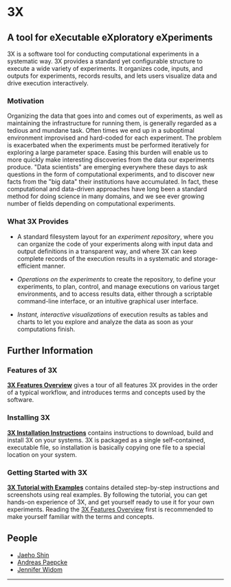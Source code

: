 # <i class="icon-beaker"></i> 3X

## A tool for eXecutable eXploratory eXperiments
<span class="sans-serif">3X</span> is a software tool for conducting computational experiments in a systematic way.
<span class="sans-serif">3X</span> provides a standard yet configurable structure to execute a wide variety of experiments.
It organizes code, inputs, and outputs for experiments, records results, and lets users visualize data and drive execution interactively.

### Motivation
Organizing the data that goes into and comes out of experiments, as well as maintaining the infrastructure for running them, is generally regarded as a tedious and mundane task.
Often times we end up in a suboptimal environment improvised and hard-coded for each experiment.
The problem is exacerbated when the experiments must be performed iteratively for exploring a large parameter space.
Easing this burden will enable us to more quickly make interesting discoveries from the data our experiments produce.
"Data scientists" are emerging everywhere these days to ask questions in the form of computational experiments, and to discover new facts from the "big data" their institutions have accumulated.
In fact, these computational and data-driven approaches have long been a standard method for doing science in many domains, and we see ever growing number of fields depending on computational experiments.

### What 3X Provides
* A standard filesystem layout for an *experiment repository*, where you can organize the code of your experiments along with input data and output definitions in a transparent way, and where <span class="sans-serif">3X</span> can keep complete records of the execution results in a systematic and storage-efficient manner.

* *Operations on the experiments* to create the repository, to define your experiments, to plan, control, and manage executions on various target environments, and to access results data, either through a scriptable command-line interface, or an intuitive graphical user interface.

* *Instant, interactive visualizations* of execution results as tables and charts to let you explore and analyze the data as soon as your computations finish.



## Further Information

### Features of 3X
<span class="sans-serif">**[3X Features Overview][]**</span> gives a tour of all features <span class="sans-serif">3X</span> provides in the order of a typical workflow, and introduces terms and concepts used by the software.

### Installing 3X
<span class="sans-serif">**[3X Installation Instructions][]**</span> contains instructions to download, build and install <span class="sans-serif">3X</span> on your systems.
<span class="sans-serif">3X</span> is packaged as a single self-contained, executable file, so installation is basically copying one file to a special location on your system.

### Getting Started with 3X
<span class="sans-serif">**[3X Tutorial with Examples][]**</span> contains detailed step-by-step instructions and screenshots using real examples.
By following the tutorial, you can get hands-on experience of <span class="sans-serif">3X</span>, and get yourself ready to use it for your own experiments.
Reading the <span class="sans-serif">[3X Features Overview][]</span> first is recommended to make yourself familiar with the terms and concepts.



## People
* [Jaeho Shin][netj]
* [Andreas Paepcke][Paepcke]
* [Jennifer Widom][Widom]


<!--
## Papers / Talks
-->

----

[3X Features Overview]: docs/features/
[3X Installation Instructions]: docs/install/
[3X Tutorial with Examples]: docs/tutorial/

[netj]: http://cs.stanford.edu/~netj/
[paepcke]: http://infolab.stanford.edu/~paepcke/
[widom]: http://infolab.stanford.edu/~widom/



<link rel="stylesheet" type="text/css" href="http://netdna.bootstrapcdn.com/font-awesome/3.0.2/css/font-awesome.css">
